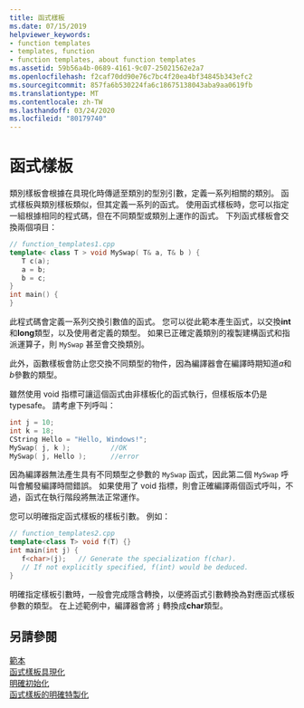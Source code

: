 ```yaml
---
title: 函式樣板
ms.date: 07/15/2019
helpviewer_keywords:
- function templates
- templates, function
- function templates, about function templates
ms.assetid: 59b56a4b-0689-4161-9c07-25021562e2a7
ms.openlocfilehash: f2caf70dd90e76c7bc4f20ea4bf34845b343efc2
ms.sourcegitcommit: 857fa6b530224fa6c18675138043aba9aa0619fb
ms.translationtype: MT
ms.contentlocale: zh-TW
ms.lasthandoff: 03/24/2020
ms.locfileid: "80179740"
---
```

# <a name="function-templates"></a>函式樣板

類別樣板會根據在具現化時傳遞至類別的型別引數，定義一系列相關的類別。 函式樣板與類別樣板類似，但其定義一系列的函式。 使用函式樣板時，您可以指定一組根據相同的程式碼，但在不同類型或類別上運作的函式。 下列函式樣板會交換兩個項目：

```cpp
// function_templates1.cpp
template< class T > void MySwap( T& a, T& b ) {
   T c(a);
   a = b;
   b = c;
}
int main() {
}
```

此程式碼會定義一系列交換引數值的函式。 您可以從此範本產生函式，以交換**int**和**long**類型，以及使用者定義的類型。 如果已正確定義類別的複製建構函式和指派運算子，則 `MySwap` 甚至會交換類別。

此外，函數樣板會防止您交換不同類型的物件，因為編譯器會在編譯時期知道*a*和*b*參數的類型。

雖然使用 void 指標可讓這個函式由非樣板化的函式執行，但樣板版本仍是 typesafe。 請考慮下列呼叫：

```cpp
int j = 10;
int k = 18;
CString Hello = "Hello, Windows!";
MySwap( j, k );          //OK
MySwap( j, Hello );      //error
```

因為編譯器無法產生具有不同類型之參數的 `MySwap` 函式，因此第二個 `MySwap` 呼叫會觸發編譯時間錯誤。 如果使用了 void 指標，則會正確編譯兩個函式呼叫，不過，函式在執行階段將無法正常運作。

您可以明確指定函式樣板的樣板引數。 例如：

```cpp
// function_templates2.cpp
template<class T> void f(T) {}
int main(int j) {
   f<char>(j);   // Generate the specialization f(char).
   // If not explicitly specified, f(int) would be deduced.
}
```

明確指定樣板引數時，一般會完成隱含轉換，以便將函式引數轉換為對應函式樣板參數的類型。 在上述範例中，編譯器會將 `j` 轉換成**char**類型。

## <a name="see-also"></a>另請參閱

[範本](../cpp/templates-cpp.md)<br/>
[函式樣板具現化](../cpp/function-template-instantiation.md)<br/>
[明確初始化](../cpp/explicit-instantiation.md)<br/>
[函式樣板的明確特製化](../cpp/explicit-specialization-of-function-templates.md)
